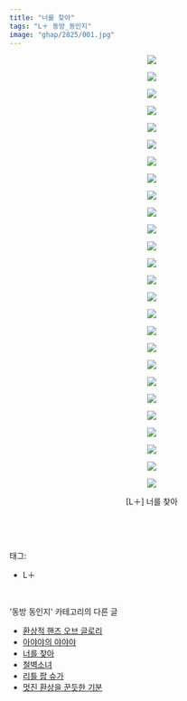 ```yaml
---
title: "너를 찾아"
tags: "L＋ 동방_동인지"
image: "ghap/2825/001.jpg"
---
```

<div class="article">
<p style="text-align: center; clear: none; float: none;"><img src="{{ site.nasurl }}/ghap/2825/001.jpg"/></p>
<p style="text-align: center; clear: none; float: none;"><img src="{{ site.nasurl }}/ghap/2825/002.jpg"/></p>
<p style="text-align: center; clear: none; float: none;"><img src="{{ site.nasurl }}/ghap/2825/003.jpg"/></p>
<p style="text-align: center; clear: none; float: none;"><img src="{{ site.nasurl }}/ghap/2825/004.jpg"/></p>
<p style="text-align: center; clear: none; float: none;"><img src="{{ site.nasurl }}/ghap/2825/005.jpg"/></p>
<p style="text-align: center; clear: none; float: none;"><img src="{{ site.nasurl }}/ghap/2825/006.jpg"/></p>
<p style="text-align: center; clear: none; float: none;"><img src="{{ site.nasurl }}/ghap/2825/007.jpg"/></p>
<p style="text-align: center; clear: none; float: none;"><img src="{{ site.nasurl }}/ghap/2825/008.jpg"/></p>
<p style="text-align: center; clear: none; float: none;"><img src="{{ site.nasurl }}/ghap/2825/009.jpg"/></p>
<p style="text-align: center; clear: none; float: none;"><img src="{{ site.nasurl }}/ghap/2825/010.jpg"/></p>
<p style="text-align: center; clear: none; float: none;"><img src="{{ site.nasurl }}/ghap/2825/011.jpg"/></p>
<p style="text-align: center; clear: none; float: none;"><img src="{{ site.nasurl }}/ghap/2825/012.jpg"/></p>
<p style="text-align: center; clear: none; float: none;"><img src="{{ site.nasurl }}/ghap/2825/013.jpg"/></p>
<p style="text-align: center; clear: none; float: none;"><img src="{{ site.nasurl }}/ghap/2825/014.jpg"/></p>
<p style="text-align: center; clear: none; float: none;"><img src="{{ site.nasurl }}/ghap/2825/015.jpg"/></p>
<p style="text-align: center; clear: none; float: none;"><img src="{{ site.nasurl }}/ghap/2825/016.jpg"/></p>
<p style="text-align: center; clear: none; float: none;"><img src="{{ site.nasurl }}/ghap/2825/017.jpg"/></p>
<p style="text-align: center; clear: none; float: none;"><img src="{{ site.nasurl }}/ghap/2825/018.jpg"/></p>
<p style="text-align: center; clear: none; float: none;"><img src="{{ site.nasurl }}/ghap/2825/019.jpg"/></p>
<p style="text-align: center; clear: none; float: none;"><img src="{{ site.nasurl }}/ghap/2825/020.jpg"/></p>
<p style="text-align: center; clear: none; float: none;"><img src="{{ site.nasurl }}/ghap/2825/021.jpg"/></p>
<p style="text-align: center; clear: none; float: none;"><img src="{{ site.nasurl }}/ghap/2825/022.jpg"/></p>
<p style="text-align: center; clear: none; float: none;"><img src="{{ site.nasurl }}/ghap/2825/023.jpg"/></p>
<p style="text-align: center; clear: none; float: none;"><img src="{{ site.nasurl }}/ghap/2825/024.jpg"/></p>
<p style="text-align: center; clear: none; float: none;"><img src="{{ site.nasurl }}/ghap/2825/025.jpg"/></p>
<p style="text-align: center; clear: none; float: none;"><img src="{{ site.nasurl }}/ghap/2825/026.jpg"/></p>
<p style="text-align: center; clear: none; float: none;">[L＋] 너를 찾아</p>
<p><br/></p>
</div><br/>
<div class="tagTrail">
<p>태그: </p>
<ul>
<li>L＋</li>
</ul>
</div><br/>
<div class="another">
<p>'동방 동인지' 카테고리의 다른 글</p>
<ul>
<li><a href="/2016-12-03-ghap_2827">환상적 핸즈 오브 글로리</a></li>
<li><a href="/2016-12-03-ghap_2826">아야야의 야야야</a></li>
<li><a href="/2016-12-03-ghap_2825">너를 찾아</a></li>
<li><a href="/2016-12-03-ghap_2824">철벽소녀</a></li>
<li><a href="/2016-12-03-ghap_2823">리틀 팝 슈가</a></li>
<li><a href="/2016-12-03-ghap_2822">멋진 환상을 꾼듯한 기분</a></li>
</ul>
</div><br/>
<div class="cb_module cb_fluid">
<div class="cb_wrt cb_profile">
</div><!-- commentList close -->
</div><br/>
